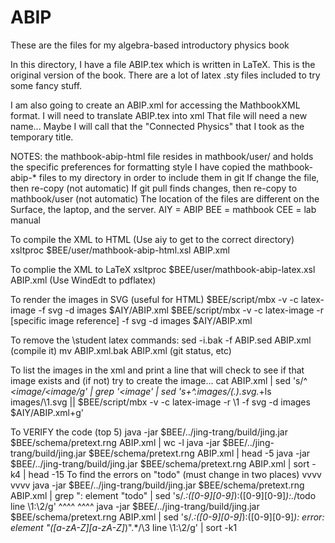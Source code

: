 # ABIP

These are the files for my algebra-based introductory physics book		

In this directory, I have a file ABIP.tex which is written in LaTeX.  This is the original version of the book.
There are a lot of latex .sty files included to try some fancy stuff.

I am also going to create an ABIP.xml for accessing the MathbookXML format.
I will need to translate ABIP.tex into xml 
That file will need a new name...  Maybe I will call that the "Connected Physics" that I took as the temporary title.

NOTES:
the mathbook-abip-html file resides in mathbook/user/ and holds the specific preferences for formatting style
	I have copied the mathbook-abip-* files to my directory in order to include them in git
	If change the file, then re-copy (not automatic)
	If git pull finds changes, then re-copy to mathbook/user (not automatic)
The location of the files are different on the Surface, the laptop, and the server.
AIY = ABIP
BEE = mathbook
CEE = lab manual

To compile the XML to HTML 
	(Use aiy to get to the correct directory)
	xsltproc $BEE/user/mathbook-abip-html.xsl ABIP.xml

To complie the XML to LaTeX
	xsltproc $BEE/user/mathbook-abip-latex.xsl ABIP.xml
	(Use WindEdt to pdflatex)

To render the images in SVG (useful for HTML)
	$BEE/script/mbx -v -c latex-image -f svg -d images $AIY/ABIP.xml
	$BEE/script/mbx -v -c latex-image -r [specific image reference] -f svg -d images $AIY/ABIP.xml

To remove the \student latex commands:
	sed -i.bak -f ABIP.sed ABIP.xml
	(compile it)
	mv ABIP.xml.bak ABIP.xml
	(git status, etc)

To list the images in the xml and print a line that will check to see if that image exists and (if not) try to create the image...
cat ABIP.xml | sed 's/^ *<image/<image/g' | grep '<image' | sed 's+^.*images/\(.*\)\.svg.*+ls images/\1.svg || $BEE/script/mbx \-v \-c latex-image \-r \1 \-f svg \-d images $AIY/ABIP.xml+g'

To VERIFY the code  (top 5)
	java -jar $BEE/../jing-trang/build/jing.jar $BEE/schema/pretext.rng ABIP.xml | wc -l
	java -jar $BEE/../jing-trang/build/jing.jar $BEE/schema/pretext.rng ABIP.xml | head -5
	java -jar $BEE/../jing-trang/build/jing.jar $BEE/schema/pretext.rng ABIP.xml | sort -k4 | head -15
To find the errors on "todo"  (must change in two places)                                                vvvv                                                 vvvv
	java -jar $BEE/../jing-trang/build/jing.jar $BEE/schema/pretext.rng ABIP.xml | grep ": element \"todo" | sed 's/.*:\([0-9][0-9]*\):\([0-9][0-9]*\):.*/todo line \1:\2/g'
                                                                                                         ^^^^                                                 ^^^^
java -jar $BEE/../jing-trang/build/jing.jar $BEE/schema/pretext.rng ABIP.xml | sed 's/.*:\([0-9][0-9]*\):\([0-9][0-9]*\): error: element "\([a-zA-Z][a-zA-Z]*\)".*/\3 line \1:\2/g' | sort -k1
